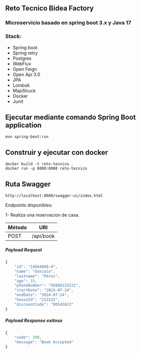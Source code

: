## Reto Tecnico Bidea Factory

### Microservicio basado en spring boot 3.x y Java 17

### Stack:
- Spring boot
- Spring retry
- Postgres
- WebFlux
- Open Feign
- Open Api 3.0
- JPA
- Lombok
- MapStruck
- Docker
- Junit

## Ejecutar mediante comando Spring Boot application
```
mvn spring-boot:run
```
## Construir y ejecutar con docker
```
docker build -t reto-tecnico .
docker run -p 8080:8080 reto-tecnico
```

## Ruta Swagger
```
http://localhost:8080/swagger-ui/index.html
```

Endpoints disponibles:

1- Realiza una reservacion de casa.

| Método | URI       |
|--------|-----------|
|POST| /api/book |

##### Payload Request

```javascript
{
    "id": "14564088-4",
    "name": "Gonzalo",
    "lastname": "Pérez",
    "age": 33,
    "phoneNumber": "56988123222",
    "startDate": "2024-07-24",
    "endDate": "2024-07-24",
    "houseId": "213132",
    "discountCode": "D0542A23"
}
```

##### Payload Response exitoso

```javascript
{
    "code": 200,
    "message": "Book Accepted"
}
```




